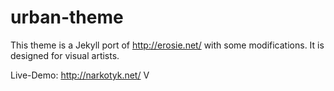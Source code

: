 # urban-theme

This theme is a Jekyll port of http://erosie.net/ with some modifications. It is designed for visual artists.

Live-Demo: http://narkotyk.net/
V